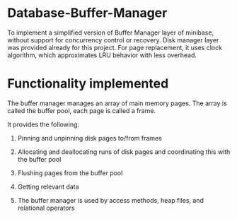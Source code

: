 # Database-Buffer-Manager

To implement a simplified version of Buffer Manager layer of minibase, without support for concurrency control or recovery.
Disk manager layer was provided already for this project. For page replacement, it uses clock algorithm, which approximates LRU behavior with less overhead.

# Functionality implemented 

The buffer manager manages an array of main memory pages. The array is called the buffer pool, each page is called a frame.  

It provides the following:
1. Pinning and unpinning disk pages to/from frames

2. Allocating and deallocating runs of disk pages and coordinating this with the buffer pool

3. Flushing pages from the buffer pool

4. Getting relevant data

5. The buffer manager is used by access methods, heap files, and relational operators
